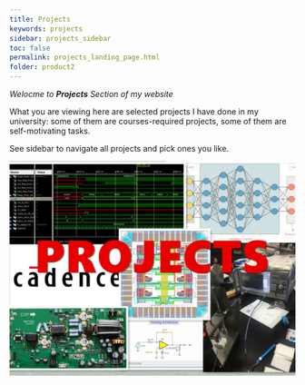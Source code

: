 ```yaml
---
title: Projects
keywords: projects
sidebar: projects_sidebar
toc: false
permalink: projects_landing_page.html
folder: product2
---
```


*Welocme to **Projects** Section of my website*   

What you are viewing here are selected projects I have done in my university: some of them are courses-required projects, some of them are self-motivating tasks.

See sidebar to navigate all projects and pick ones you like.

![](images/projects/landing_page.jpg)
